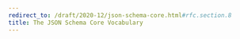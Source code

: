 ```yaml
---
redirect_to: /draft/2020-12/json-schema-core.html#rfc.section.8
title: The JSON Schema Core Vocabulary
---
```

